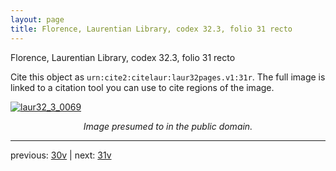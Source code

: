 ```yaml
---
layout: page
title: Florence, Laurentian Library, codex 32.3, folio 31 recto
---
```


Florence, Laurentian Library, codex 32.3, folio 31 recto

Cite this object as `urn:cite2:citelaur:laur32pages.v1:31r`.  The full image is linked to a citation tool you can use to cite regions of the image.

[![laur32_3_0069](http://www.homermultitext.org/iipsrv?IIIF=/project/homer/pyramidal/deepzoom/citelaur/laur32imgs/v1/laur32_3_0069.tif/full/800,/0/default.jpg)](http://www.homermultitext.org/ict2/?urn=urn:cite2:citelaur:laur32imgs.v1:laur32_3_0069) 

<p style="text-align: center; font-style: italic;">Image presumed to in the public domain.</p>

---

previous: [30v](../30v/) | next: [31v](../31v/)